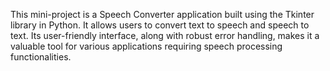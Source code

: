 This mini-project is a Speech Converter application built using the Tkinter library in Python. It allows users to convert text to speech and speech to text.
 Its user-friendly interface, along with robust error handling, makes it a valuable tool for various applications requiring speech processing functionalities.
